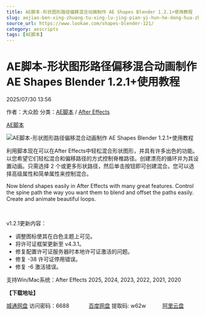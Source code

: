```yaml
---
title: AE脚本-形状图形路径偏移混合动画制作 AE Shapes Blender 1.2.1+使用教程
slug: aejiao-ben-xing-zhuang-tu-xing-lu-jing-pian-yi-hun-he-dong-hua-zhi-zuo-ae-shapes-blender-1-2-1-shi-yong-jiao-cheng
source_url: https://www.lookae.com/shapes-blender-121/
category: aescripts
tags: [AE脚本]
---
```

# AE脚本-形状图形路径偏移混合动画制作 AE Shapes Blender 1.2.1+使用教程

2025/07/30 13:56

作者：大众脸
分类：[AE脚本](https://www.lookae.com/after-effects/aescripts/) / [After Effects](https://www.lookae.com/after-effects/)

[AE脚本](https://www.lookae.com/tag/ae%e8%84%9a%e6%9c%ac/)

![AE脚本-形状图形路径偏移混合动画制作 AE Shapes Blender 1.2.1+使用教程](https://www.lookae.com/wp-content/uploads/2022/03/AE-Shapes-Blender-.jpg "AE脚本-形状图形路径偏移混合动画制作 AE Shapes Blender 1.2.1+使用教程-LookAE.com")

利用脚本现在可以在After Effects中轻松混合形状图形，并具有许多出色的功能。以您希望它们轻松混合和偏移路径的方式控制脊椎路径。创建漂亮的循环并为其设置动画。只需选择 2 个或更多形状路径，然后单击按钮即可创建混合。您可以选择高级属性和简单属性来控制混合。

Now blend shapes easily in After Effects with many great features. Control the spine path the way you want them to blend and offset the paths easily. Create and animate beautiful loops.

[﻿﻿﻿](https://cloud.video.taobao.com//play/u/705956171/p/1/e/6/t/1/350019902521.mp4)

v1.2.1更新内容：

* 调整图标使其在白色主题上可见。
* 将许可证框架更新至 v4.3.1。
* 修复配置许可证服务器时本地许可证激活的问题。
* 修复 -38 许可证停用错误。
* 修复 -6 激活错误。

支持Win/Mac系统：After Effects 2025, 2024, 2023, 2022, 2021, 2020

**【下载地址】**

[城通网盘](https://url70.ctfile.com/f/2827370-8389684024-921937?p=4431) 访问密码：6688             [百度网盘](https://pan.baidu.com/s/1OKIud-E899RNRTgkFxZ0CQ?pwd=w62w) 提取码: w62w           [阿里云盘](https://www.alipan.com/s/adRs1TT9s3h)
